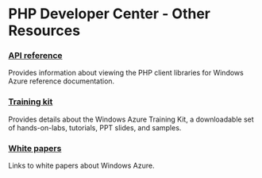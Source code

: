 <properties linkid="devnav-php-otherresources" urlDisplayName="Other Resources" pageTitle="Windows Azure PHP resources" Title="Windows Azure PHP resources" metaKeywords="Azure PHP" Description="Find topics about using PHP with Windows Azure." metaCanonical="http://www.windowsazure.com/en-us/develop/net/best-practices/" disqusComments="0" umbracoNaviHide="0" />


# PHP Developer Center - Other Resources
### [API reference]

Provides information about viewing the PHP client libraries for Windows Azure reference documentation.

### [Training kit][]
Provides details about the Windows Azure Training Kit, a downloadable set of hands-on-labs, tutorials, PPT slides, and samples.

### [White papers][]
Links to white papers about Windows Azure.

[API reference]: /en-us/develop/php/other-resources/api-reference/
[Training kit]: /en-us/develop/php/other-resources/training-kit/
[White papers]: /en-us/develop/php/other-resources/white-papers/